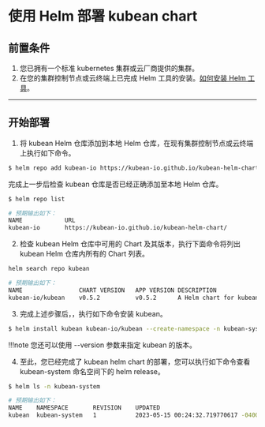 # 使用 Helm 部署 kubean chart

## 前置条件

1. 您已拥有一个标准 kubernetes 集群或云厂商提供的集群。
2. 在您的集群控制节点或云终端上已完成 Helm 工具的安装。[如何安装 Helm 工具](https://helm.sh/docs/intro/install/)。

---

## 开始部署

1. 将 kubean Helm 仓库添加到本地 Helm 仓库，在现有集群控制节点或云终端上执行如下命令。

```bash
$ helm repo add kubean-io https://kubean-io.github.io/kubean-helm-chart/
```

完成上一步后检查 kubean 仓库是否已经正确添加至本地 Helm 仓库。

```bash
$ helm repo list

# 预期输出如下：
NAME          	URL
kubean-io     	https://kubean-io.github.io/kubean-helm-chart/
```

2. 检查 kubean Helm 仓库中可用的 Chart 及其版本，执行下面命令将列出 kubean Helm 仓库内所有的 Chart 列表。

```bash
helm search repo kubean

# 预期输出如下：
NAME            	CHART VERSION	APP VERSION	DESCRIPTION
kubean-io/kubean	v0.5.2       	v0.5.2     	A Helm chart for kubean
```

3. 完成上述步骤后，，执行如下命令安装 kubean。

```bash
$ helm install kubean kubean-io/kubean --create-namespace -n kubean-system
```

!!!note
    您还可以使用 --version 参数来指定 kubean 的版本。

4. 至此，您已经完成了 kubean helm chart 的部署，您可以执行如下命令查看 kubean-system 命名空间下的 helm release。

```bash
$ helm ls -n kubean-system

# 预期输出如下：
NAME  	NAMESPACE    	REVISION	UPDATED                                  	STATUS  	CHART            	APP VERSION
kubean	kubean-system	1       	2023-05-15 00:24:32.719770617 -0400 -0400	deployed	kubean-v0.4.9-rc1	v0.4.9-rc1

```